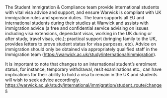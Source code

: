 The Student Immigration & Compliance team provide international students with vital visa advice and support, and ensure Warwick is compliant with UK immigration rules and sponsor duties. The team supports all EU and international students during their studies at Warwick and assists with immigration advice (a free and confidential service advising on issues including visa extensions, dependant visas, working in the UK during or after study, travel visas, etc.); practical support (bringing family to the UK, provides letters to prove student status for visa purposes, etc). Advice on immigration should only be obtained via appropriately qualified staff in the Immigration team (https://warwick.ac.uk/study/international/immigration).

 

It is important to note that changes to an international student’s enrolment status, for instance, temporary withdrawal, resit examinations etc., can have implications for their ability to hold a visa to remain in the UK and students will wish to seek advice accordingly. https://warwick.ac.uk/study/international/immigration/student_route/changes